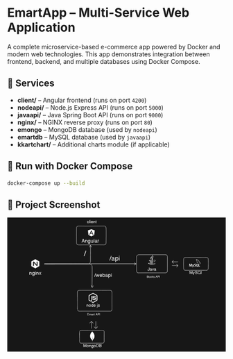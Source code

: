 # EmartApp – Multi-Service Web Application

A complete microservice-based e-commerce app powered by Docker and modern web technologies. This app demonstrates integration between frontend, backend, and multiple databases using Docker Compose.

## 🧩 Services

- **client/** – Angular frontend (runs on port `4200`)
- **nodeapi/** – Node.js Express API (runs on port `5000`)
- **javaapi/** – Java Spring Boot API (runs on port `9000`)
- **nginx/** – NGINX reverse proxy (runs on port `80`)
- **emongo** – MongoDB database (used by `nodeapi`)
- **emartdb** – MySQL database (used by `javaapi`)
- **kkartchart/** – Additional charts module (if applicable)

## 🐳 Run with Docker Compose

```bash
docker-compose up --build
```

## 📸 Project Screenshot

![Screenshot](assets/Screenshot%202025-07-20%20123204.png)

 


